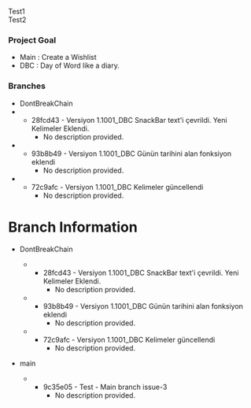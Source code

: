Test1<br>
Test2

### Project Goal

- Main : Create a Wishlist
- DBC : Day of Word like a diary. 

### Branches

- DontBreakChain
-   - 28fcd43 - Versiyon 1.1001_DBC SnackBar text'i çevrildi. Yeni Kelimeler Eklendi.
        - No description provided.
-   - 93b8b49 - Versiyon 1.1001_DBC Günün tarihini alan fonksiyon eklendi
        - No description provided.
-   - 72c9afc - Versiyon 1.1001_DBC Kelimeler güncellendi
        - No description provided.

# Branch Information



- DontBreakChain
  -   - 28fcd43 - Versiyon 1.1001_DBC SnackBar text'i çevrildi. Yeni Kelimeler Eklendi.
        - No description provided.
  -   - 93b8b49 - Versiyon 1.1001_DBC Günün tarihini alan fonksiyon eklendi
        - No description provided.
  -   - 72c9afc - Versiyon 1.1001_DBC Kelimeler güncellendi
        - No description provided.

- main
  -   - 9c35e05 - Test - Main branch issue-3
        - No description provided.


